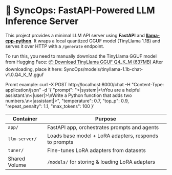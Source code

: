 # 🧠 SyncOps: FastAPI-Powered LLM Inference Server

This project provides a minimal LLM API server using **FastAPI** and **[llama-cpp-python](https://github.com/abetlen/llama-cpp-python)**.
It wraps a local quantized GGUF model (TinyLlama 1.1B) and serves it over HTTP with a `/generate` endpoint.

To run this, you need to manually download the TinyLlama GGUF model from Hugging Face:
[📦 Download TinyLlama GGUF Q4_K_M (637MB)](https://huggingface.co/TheBloke/TinyLlama-1.1B-Chat-v1.0-GGUF/resolve/main/tinyllama-1.1b-chat-v1.0.Q4_K_M.gguf)
After downloading, place it here: SyncOps/models/tinyllama-1.1b-chat-v1.0.Q4_K_M.gguf

Promt example:
curl -X POST http://localhost:8000/chat   -H "Content-Type: application/json"   -d '{
  "prompt": "<|system|>\nYou are a helpful assistant.\n<|user|>\nWrite a Python function that adds two numbers.\n<|assistant|>",
  "temperature": 0.7,
  "top_p": 0.9,
  "repeat_penalty": 1.1,
  "max_tokens": 100
}'

| Container     | Purpose                                               |
| ------------- | ----------------------------------------------------- |
| `app/`        | FastAPI app, orchestrates prompts and agents          |
| `llm-server/` | Loads base model + LoRA adapters, responds to prompts |
| `tuner/`      | Fine-tunes LoRA adapters from datasets                |
| Shared Volume | `/models/` for storing & loading LoRA adapters        |
